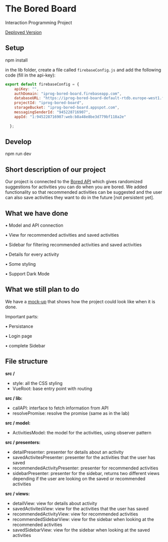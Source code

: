 # The Bored Board
Interaction Programming Project

[Deployed Version](https://iprog-bored-board.web.app/#/)

## Setup
npm install

in the lib folder, create a file called `firebaseConfig.js` and add the following code (fill in the api-key):

```javascript
export default firebaseConfig = {
    apiKey: "",
    authDomain: "iprog-bored-board.firebaseapp.com",
    databaseURL: "https://iprog-bored-board-default-rtdb.europe-west1.firebasedatabase.app",
    projectId: "iprog-bored-board",
    storageBucket: "iprog-bored-board.appspot.com",
    messagingSenderId: "945228716907",
    appId: "1:945228716907:web:b8a48e8be3d779bf118a2e"
  
  };
```
## Develop
npm run dev

## Short description of our project
Our project is connected to the [Bored API](https://www.boredapi.com/)  which gives randomized suggestions for activities you can do when you are bored. We added functionality so that recommended activities can be suggested and the user can also save activities they want to do in the future [not persistent yet].

## What we have done
•	Model and API connection 

•	View for recommended activities and saved activities

•	Sidebar for filtering recommended activities and saved activities

•	Details for every activity

•	Some styling

•	Support Dark Mode


## What we still plan to do
We have a [mock-up](/project_documents/Project%20proposal.pdf) that shows how the project could look like when it is done.

Important parts:

•	Persistance

•	Login page

•	complete Sidebar

## File structure

**src /**
-	style: all the CSS styling
-	VueRoot: base entry point with routing

**src / lib:**
-	callAPI: interface to fetch information from API
-	resolvePromise: resolve the promise (same as in the lab)

**src / model:**
-	ActivitiesModel: the model for the activities, using observer pattern

**src / presenters:**
-	detailPresenter: presenter for details about an activity
-	savedActivitesPresenter: presenter for the activities that the user has saved 
-	recommendedActivityPresenter: presenter for recommended activities
-	sidebarPresenter: presenter for the sidebar, returns two different views depending if the user are looking on the saved or recommended activities

**src / views:**
-	detailView: view for details about activity
-	savedActivitesView: view for the activities that the user has saved 
-	recommendedActivityView: view for recommended activities
-	recommendedSidebarView: view for the sidebar when looking at the recommended activities
-	savedSidebarView: view for the sidebar when looking at the saved activities
